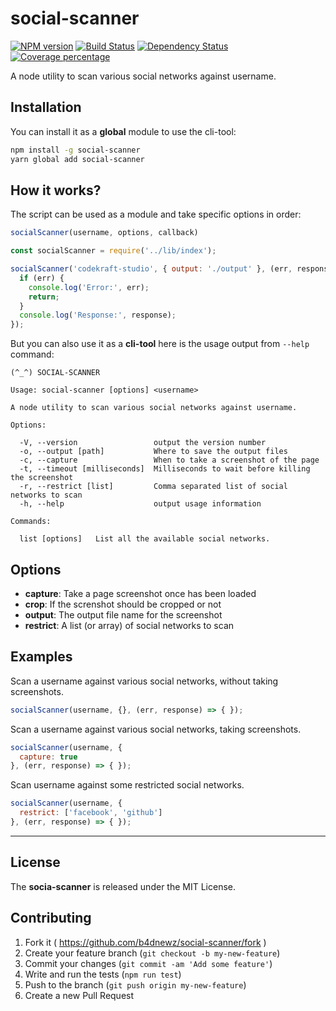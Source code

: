 # social-scanner
[![NPM version][npm-image]][npm-url] [![Build Status][travis-image]][travis-url] [![Dependency Status][daviddm-image]][daviddm-url] [![Coverage percentage][coveralls-image]][coveralls-url]

A node utility to scan various social networks against username.

## Installation
You can install it as a __global__ module to use the cli-tool:
```bash
npm install -g social-scanner
yarn global add social-scanner
```

## How it works?
The script can be used as a module and take specific options in order: 
```javascript
socialScanner(username, options, callback)
```
```javascript
const socialScanner = require('../lib/index');

socialScanner('codekraft-studio', { output: './output' }, (err, response) => {
  if (err) {
    console.log('Error:', err);
    return;
  }
  console.log('Response:', response);
});

```
But you can also use it as a __cli-tool__ here is the usage output from `--help` command:
```
(^_^) SOCIAL-SCANNER

Usage: social-scanner [options] <username>

A node utility to scan various social networks against username.

Options:

  -V, --version                 output the version number
  -o, --output [path]           Where to save the output files
  -c, --capture                 When to take a screenshot of the page
  -t, --timeout [milliseconds]  Milliseconds to wait before killing the screenshot
  -r, --restrict [list]         Comma separated list of social networks to scan
  -h, --help                    output usage information

Commands:

  list [options]   List all the available social networks.
```

## Options
* __capture__: Take a page screenshot once has been loaded
* __crop__: If the screnshot should be cropped or not
* __output__: The output file name for the screenshot
* __restrict__: A list (or array) of social networks to scan

## Examples
Scan a username against various social networks, without taking screenshots.
```javascript
socialScanner(username, {}, (err, response) => { });
```

Scan a username against various social networks, taking screenshots.
```javascript
socialScanner(username, {
  capture: true
}, (err, response) => { });
```

Scan username against some restricted social networks.
```javascript
socialScanner(username, {
  restrict: ['facebook', 'github']
}, (err, response) => { });
```

---

## License
The __socia-scanner__ is released under the MIT License.

## Contributing

1. Fork it ( https://github.com/b4dnewz/social-scanner/fork )
2. Create your feature branch (`git checkout -b my-new-feature`)
3. Commit your changes (`git commit -am 'Add some feature'`)
3. Write and run the tests (`npm run test`)
4. Push to the branch (`git push origin my-new-feature`)
5. Create a new Pull Request

[npm-image]: https://badge.fury.io/js/social-scanner.svg
[npm-url]: https://npmjs.org/package/social-scanner
[travis-image]: https://travis-ci.org/b4dnewz/social-scanner.svg?branch=master
[travis-url]: https://travis-ci.org/b4dnewz/social-scanner
[daviddm-image]: https://david-dm.org/b4dnewz/social-scanner.svg?theme=shields.io
[daviddm-url]: https://david-dm.org/b4dnewz/social-scanner
[coveralls-image]: https://coveralls.io/repos/b4dnewz/social-scanner/badge.svg
[coveralls-url]: https://coveralls.io/r/b4dnewz/social-scanner
